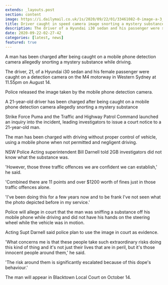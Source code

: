 ```yaml
---
extends: _layouts.post
section: content
image: https://i.dailymail.co.uk/1s/2020/09/22/01/33461082-0-image-a-3_1600736227479.jpg 
title: Driver caught in speed camera image snorting a mystery substance off his phone 
description: The driver of a Hyundai i30 sedan and his passenger were spotted using a phone on a detection camera on the M4 motorway in Western Sydney at 11.55pm on August 14. 
date: 2020-09-22-02-27-42 
categories: [latest, news] 
featured: true 
--- 
```

A man has been charged after being caught on a mobile phone detection camera allegedly snorting a mystery substance while driving.

The driver, 21, of a Hyundai i30 sedan and his female passenger were caught on a detection camera on the M4 motorway in Western Sydney at 11.55pm on August 14.  

Police released the image taken by the mobile phone detection camera.

A 21-year-old driver has been charged after being caught on a mobile phone detection camera allegedly snorting a mystery substance

Strike Force Puma and the Traffic and Highway Patrol Command launched an inquiry into the incident, leading investigators to issue a court notice to a 21-year-old man.

The man has been charged with driving without proper control of vehicle, using a mobile phone when not permitted and negligent driving.

NSW Police Acting superintendent Bill Darnell told 2GB investigators did not know what the substance was.

'However, those three traffic offences we are confident we can establish,' he said.

'Combined there are 11 points and over $1200 worth of fines just in those traffic offences alone.

'I've been doing this for a few years now and to be frank I've not seen what the photo depicted before in my service.' 

Police will allege in court that the man was sniffing a substance off his mobile phone while driving and did not have his hands on the steering wheel while the vehicle was in motion.

Acting Supt Darnell said police plan to use the image in court as evidence.

'What concerns me is that these people take such extraordinary risks doing this kind of thing and it's not just their lives that are in peril, but it's those innocent people around them,' he said.

'The risk around them is significantly escalated because of this dope's behaviour.'

The man will appear in Blacktown Local Court on October 14.

